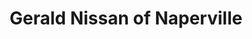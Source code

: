 ---
title: "Gerald Nissan of Naperville"
url: /naperville/gerald-nissan-of-naperville/
shop: car
---